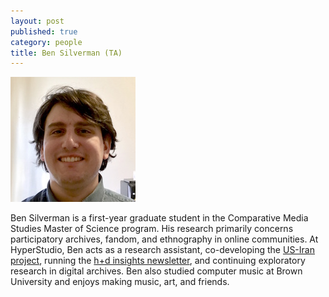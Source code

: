 ```yaml
---
layout: post
published: true
category: people
title: Ben Silverman (TA)
---
```


![Ben_Silverman.jpg](/assets/Ben_Silverman.jpg) 

Ben Silverman is a first-year graduate student in the Comparative Media Studies Master of Science program. His research primarily concerns participatory archives, fandom, and ethnography in online communities. At HyperStudio, Ben acts as a research assistant, co-developing the [US-Iran project](http://hyperstudio.mit.edu/projects/us-iran/), running the [h+d insights newsletter](https://us1.campaign-archive.com/?u=441802f75b344eb94cf268ec5&id=9da2301f9b&e=[UNIQID]), and continuing exploratory research in digital archives. Ben also studied computer music at Brown University and enjoys making music, art, and friends.
